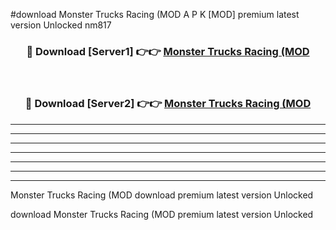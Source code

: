 #download Monster Trucks Racing (MOD A P K [MOD] premium latest version Unlocked nm817 



<div align="center">
<h3>🔴 Download [Server1] 👉👉 <a href="https://apkdownload3.web.app/">Monster Trucks Racing (MOD</a></h3><br>

<h3>🔴 Download [Server2] 👉👉 <a href="https://apkdownload3.web.app/">Monster Trucks Racing (MOD</a></h3>
</div>





----------------------------------------------------------

----------------------------------------------------------

----------------------------------------------------------

----------------------------------------------------------

----------------------------------------------------------

----------------------------------------------------------

----------------------------------------------------------

Monster Trucks Racing (MOD download premium latest version Unlocked

download Monster Trucks Racing (MOD premium latest version Unlocked
